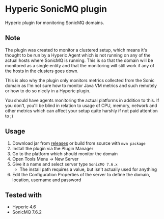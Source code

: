 Hyperic SonicMQ plugin
===

Hyperic plugin for monitoring SonicMQ domains.


Note
---

The plugin was created to monitor a clustered setup, which means it's thought to be run by 
a Hyperic Agent which is not running on any of the actual hosts where SonicMQ is running. 
This is so that the domain will be monitored as a single entity and that the monitoring will 
still work if any of the hosts in the clusters goes down.

This is also why the plugin only monitors metrics collected from the Sonic domain as I'm not 
sure how to monitor Java VM metrics and such remotely or how to do so nicely in a Hyperic
plugin.

You should have agents monitoring the actual platforms in addition to this. If you don't,
you'll be blind in relation to usage of CPU, memory, network and other metrics which can
affect your setup quite harshly if not paid attention to ;)


Usage
---

1. Download jar from [releases](https://github.com/Svish/hyperic-sonicmq-plugin/releases) or build from source with `mvn package`
1. Install the plugin via the Plugin Manager
1. Go to the platform which should monitor the domain
1. Open Tools Menu -> New Server
1. Give it a name and select server type `SonicMQ 7.6.x`
	* The install path requires a value, but isn't actually used for anything
1. Edit the Configuration Properties of the server to define the domain, location, username and password


Tested with
---

* Hyperic 4.6
* SonicMQ 7.6.2
